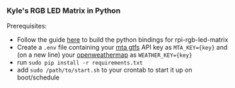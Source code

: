 ### Kyle's RGB LED Matrix in Python

Prerequisites:
 - Follow the guide [here](https://github.com/hzeller/rpi-rgb-led-matrix/blob/master/bindings/python/README.md) to
   build the python bindings for rpi-rgb-led-matrix
 - Create a `.env` file containing your [mta gtfs](https://new.mta.info/developers) API key as `MTA_KEY={key}` and (on a new line) your [openweathermap](https://home.openweathermap.org/users/sign_up) as `WEATHER_KEY={key}`
 - run `sudo pip install -r requirements.txt`
 - add `sudo /path/to/start.sh` to your crontab to start it up on boot/schedule
